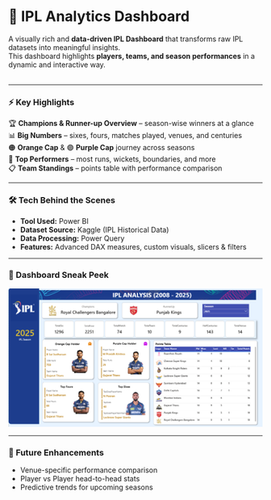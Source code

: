 # 🏏 IPL Analytics Dashboard  

A visually rich and **data-driven IPL Dashboard** that transforms raw IPL datasets into meaningful insights.  
This dashboard highlights **players, teams, and season performances** in a dynamic and interactive way.  
<br>  

---

### ⚡ Key Highlights  
🏆 **Champions & Runner-up Overview** – season-wise winners at a glance  
📊 **Big Numbers** – sixes, fours, matches played, venues, and centuries  
🟠 **Orange Cap** & 🟣 **Purple Cap** journey across seasons  
🥇 **Top Performers** – most runs, wickets, boundaries, and more  
📋 **Team Standings** – points table with performance comparison  

---

### 🛠️ Tech Behind the Scenes  
- **Tool Used:** Power BI  
- **Dataset Source:** Kaggle (IPL Historical Data)  
- **Data Processing:** Power Query  
- **Features:** Advanced DAX measures, custom visuals, slicers & filters  

---

### 🌟 Dashboard Sneak Peek  
![Dashboard Screenshot](https://github.com/ChaitraliM97/ipl-analytics-dashboard/blob/main/IPL_Dashboard.png)  

---

### 🚀 Future Enhancements  
- Venue-specific performance comparison  
- Player vs Player head-to-head stats  
- Predictive trends for upcoming seasons  
